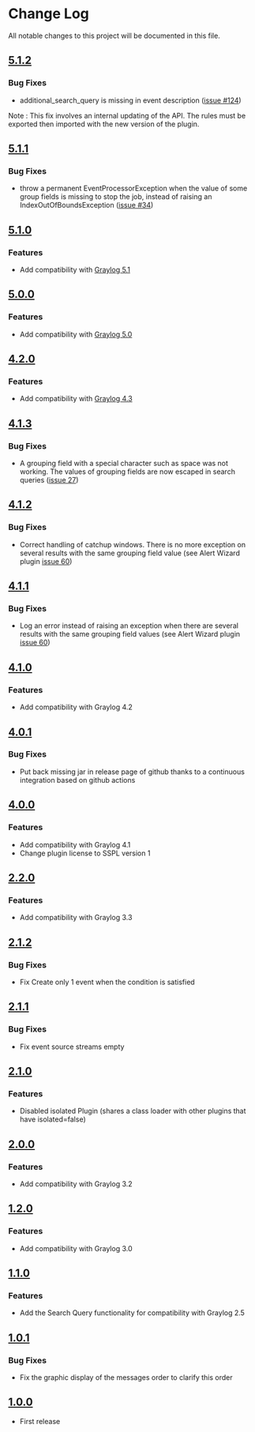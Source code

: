 # Change Log

All notable changes to this project will be documented in this file.

## [5.1.2](https://github.com/airbus-cyber/graylog-plugin-correlation-count/compare/5.1.1...5.1.2)
### Bug Fixes
* additional_search_query is missing in event description ([issue #124](https://github.com/airbus-cyber/graylog-plugin-correlation-count/issues/34))

Note : This fix involves an internal updating of the API. The rules must be exported then imported with the new version of the plugin.

## [5.1.1](https://github.com/airbus-cyber/graylog-plugin-correlation-count/compare/5.1.0...5.1.1)
### Bug Fixes
* throw a permanent EventProcessorException when the value of some group fields is missing to stop the job, instead of raising an IndexOutOfBoundsException ([issue #34](https://github.com/airbus-cyber/graylog-plugin-correlation-count/issues/34))

## [5.1.0](https://github.com/airbus-cyber/graylog-plugin-correlation-count/compare/5.0.0...5.1.0)
### Features
* Add compatibility with [Graylog 5.1](https://www.graylog.org/post/announcing-graylog-v5-1-3/)

## [5.0.0](https://github.com/airbus-cyber/graylog-plugin-correlation-count/compare/4.2.0...5.0.0)
### Features
* Add compatibility with [Graylog 5.0](https://www.graylog.org/post/announcing-graylog-v5-0-8/)

## [4.2.0](https://github.com/airbus-cyber/graylog-plugin-correlation-count/compare/4.1.3...4.2.0)
### Features
* Add compatibility with [Graylog 4.3](https://www.graylog.org/post/announcing-graylog-v4-3-graylog-operations-graylog-security)

## [4.1.3](https://github.com/airbus-cyber/graylog-plugin-correlation-count/compare/4.1.2...4.1.3)
### Bug Fixes
* A grouping field with a special character such as space was not working. The values of grouping fields are now escaped in search queries ([issue 27](https://github.com/airbus-cyber/graylog-plugin-correlation-count/issues/27))

## [4.1.2](https://github.com/airbus-cyber/graylog-plugin-correlation-count/compare/4.1.1...4.1.2)
### Bug Fixes
* Correct handling of catchup windows. There is no more exception on several results with the same grouping field value
  (see Alert Wizard plugin [issue 60](https://github.com/airbus-cyber/graylog-plugin-alert-wizard/issues/60))

## [4.1.1](https://github.com/airbus-cyber/graylog-plugin-correlation-count/compare/4.1.0...4.1.1)
### Bug Fixes
* Log an error instead of raising an exception when there are several results with the same grouping field
  values (see Alert Wizard plugin [issue 60](https://github.com/airbus-cyber/graylog-plugin-alert-wizard/issues/60))

## [4.1.0](https://github.com/airbus-cyber/graylog-plugin-correlation-count/compare/4.0.1...4.1.0)
### Features
* Add compatibility with Graylog 4.2

## [4.0.1](https://github.com/airbus-cyber/graylog-plugin-correlation-count/compare/4.0.0...4.0.1)
### Bug Fixes
* Put back missing jar in release page of github thanks to a continuous integration based on github actions

## [4.0.0](https://github.com/airbus-cyber/graylog-plugin-correlation-count/compare/2.2.0...4.0.0)
### Features
* Add compatibility with Graylog 4.1
* Change plugin license to SSPL version 1

## [2.2.0](https://github.com/airbus-cyber/graylog-plugin-correlation-count/compare/2.1.2...2.2.0)
### Features
* Add compatibility with Graylog 3.3

## [2.1.2](https://github.com/airbus-cyber/graylog-plugin-correlation-count/compare/2.1.1...2.1.2)
### Bug Fixes
* Fix Create only 1 event when the condition is satisfied

## [2.1.1](https://github.com/airbus-cyber/graylog-plugin-correlation-count/compare/2.1.0...2.1.1)
### Bug Fixes
* Fix event source streams empty

## [2.1.0](https://github.com/airbus-cyber/graylog-plugin-correlation-count/compare/2.0.0...2.1.0)
### Features
* Disabled isolated Plugin (shares a class loader with other plugins that have isolated=false)

## [2.0.0](https://github.com/airbus-cyber/graylog-plugin-correlation-count/compare/1.2.0...2.0.0)
### Features
* Add compatibility with Graylog 3.2

## [1.2.0](https://github.com/airbus-cyber/graylog-plugin-correlation-count/compare/1.1.0...1.2.0)
### Features
* Add compatibility with Graylog 3.0

## [1.1.0](https://github.com/airbus-cyber/graylog-plugin-correlation-count/compare/1.0.1...1.1.0)
### Features
* Add the Search Query functionality for compatibility with Graylog 2.5

## [1.0.1](https://github.com/airbus-cyber/graylog-plugin-correlation-count/compare/1.0.0...1.0.1)
### Bug Fixes
* Fix the graphic display of the messages order to clarify this order

## [1.0.0](https://github.com/airbus-cyber/graylog-plugin-correlation-count/tree/1.0.0)
* First release
